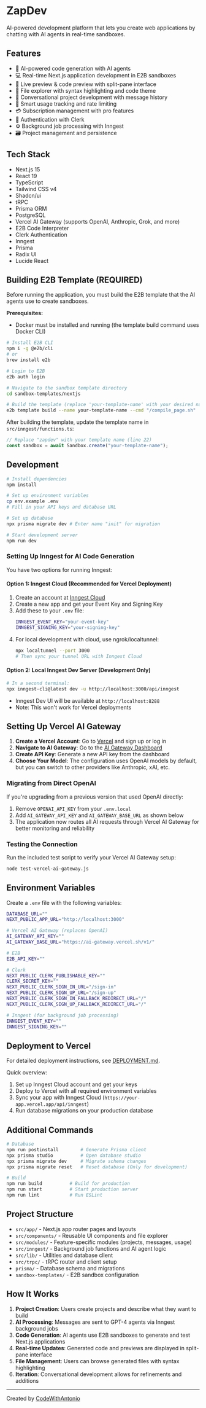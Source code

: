 # ZapDev

AI-powered development platform that lets you create web applications by chatting with AI agents in real-time sandboxes.

## Features

- 🤖 AI-powered code generation with AI agents
- 💻 Real-time Next.js application development in E2B sandboxes
- 🔄 Live preview & code preview with split-pane interface
- 📁 File explorer with syntax highlighting and code theme
- 💬 Conversational project development with message history
- 🎯 Smart usage tracking and rate limiting
- 💳 Subscription management with pro features
- 🔐 Authentication with Clerk
- ⚙️ Background job processing with Inngest
- 🗃️ Project management and persistence

## Tech Stack

- Next.js 15
- React 19
- TypeScript
- Tailwind CSS v4
- Shadcn/ui
- tRPC
- Prisma ORM
- PostgreSQL
- Vercel AI Gateway (supports OpenAI, Anthropic, Grok, and more)
- E2B Code Interpreter
- Clerk Authentication
- Inngest
- Prisma
- Radix UI
- Lucide React

## Building E2B Template (REQUIRED)

Before running the application, you must build the E2B template that the AI agents use to create sandboxes.

**Prerequisites:**
- Docker must be installed and running (the template build command uses Docker CLI)

```bash
# Install E2B CLI
npm i -g @e2b/cli
# or
brew install e2b

# Login to E2B
e2b auth login

# Navigate to the sandbox template directory
cd sandbox-templates/nextjs

# Build the template (replace 'your-template-name' with your desired name)
e2b template build --name your-template-name --cmd "/compile_page.sh"
```

After building the template, update the template name in `src/inngest/functions.ts`:

```typescript
// Replace "zapdev" with your template name (line 22)
const sandbox = await Sandbox.create("your-template-name");
```

## Development

```bash
# Install dependencies
npm install

# Set up environment variables
cp env.example .env
# Fill in your API keys and database URL

# Set up database
npx prisma migrate dev # Enter name "init" for migration

# Start development server
npm run dev
```

### Setting Up Inngest for AI Code Generation

You have two options for running Inngest:

#### Option 1: Inngest Cloud (Recommended for Vercel Deployment)
1. Create an account at [Inngest Cloud](https://app.inngest.com)
2. Create a new app and get your Event Key and Signing Key
3. Add these to your `.env` file:
   ```bash
   INNGEST_EVENT_KEY="your-event-key"
   INNGEST_SIGNING_KEY="your-signing-key"
   ```
4. For local development with cloud, use ngrok/localtunnel:
   ```bash
   npx localtunnel --port 3000
   # Then sync your tunnel URL with Inngest Cloud
   ```

#### Option 2: Local Inngest Dev Server (Development Only)
```bash
# In a second terminal:
npx inngest-cli@latest dev -u http://localhost:3000/api/inngest
```
- Inngest Dev UI will be available at `http://localhost:8288`
- Note: This won't work for Vercel deployments

## Setting Up Vercel AI Gateway

1. **Create a Vercel Account**: Go to [Vercel](https://vercel.com) and sign up or log in
2. **Navigate to AI Gateway**: Go to the [AI Gateway Dashboard](https://vercel.com/dashboard/ai-gateway)
3. **Create API Key**: Generate a new API key from the dashboard
4. **Choose Your Model**: The configuration uses OpenAI models by default, but you can switch to other providers like Anthropic, xAI, etc.

### Migrating from Direct OpenAI

If you're upgrading from a previous version that used OpenAI directly:
1. Remove `OPENAI_API_KEY` from your `.env.local`
2. Add `AI_GATEWAY_API_KEY` and `AI_GATEWAY_BASE_URL` as shown below
3. The application now routes all AI requests through Vercel AI Gateway for better monitoring and reliability

### Testing the Connection

Run the included test script to verify your Vercel AI Gateway setup:
```bash
node test-vercel-ai-gateway.js
```

## Environment Variables

Create a `.env` file with the following variables:

```bash
DATABASE_URL=""
NEXT_PUBLIC_APP_URL="http://localhost:3000"

# Vercel AI Gateway (replaces OpenAI)
AI_GATEWAY_API_KEY=""
AI_GATEWAY_BASE_URL="https://ai-gateway.vercel.sh/v1/"

# E2B
E2B_API_KEY=""

# Clerk
NEXT_PUBLIC_CLERK_PUBLISHABLE_KEY=""
CLERK_SECRET_KEY=""
NEXT_PUBLIC_CLERK_SIGN_IN_URL="/sign-in"
NEXT_PUBLIC_CLERK_SIGN_UP_URL="/sign-up"
NEXT_PUBLIC_CLERK_SIGN_IN_FALLBACK_REDIRECT_URL="/"
NEXT_PUBLIC_CLERK_SIGN_UP_FALLBACK_REDIRECT_URL="/"

# Inngest (for background job processing)
INNGEST_EVENT_KEY=""
INNGEST_SIGNING_KEY=""
```

## Deployment to Vercel

For detailed deployment instructions, see [DEPLOYMENT.md](./DEPLOYMENT.md).

Quick overview:
1. Set up Inngest Cloud account and get your keys
2. Deploy to Vercel with all required environment variables
3. Sync your app with Inngest Cloud (`https://your-app.vercel.app/api/inngest`)
4. Run database migrations on your production database

## Additional Commands

```bash
# Database
npm run postinstall        # Generate Prisma client
npx prisma studio          # Open database studio
npx prisma migrate dev     # Migrate schema changes
npx prisma migrate reset   # Reset database (Only for development)

# Build
npm run build          # Build for production
npm run start          # Start production server
npm run lint           # Run ESLint
```

## Project Structure

- `src/app/` - Next.js app router pages and layouts
- `src/components/` - Reusable UI components and file explorer
- `src/modules/` - Feature-specific modules (projects, messages, usage)
- `src/inngest/` - Background job functions and AI agent logic
- `src/lib/` - Utilities and database client
- `src/trpc/` - tRPC router and client setup
- `prisma/` - Database schema and migrations
- `sandbox-templates/` - E2B sandbox configuration

## How It Works

1. **Project Creation**: Users create projects and describe what they want to build
2. **AI Processing**: Messages are sent to GPT-4 agents via Inngest background jobs
3. **Code Generation**: AI agents use E2B sandboxes to generate and test Next.js applications
4. **Real-time Updates**: Generated code and previews are displayed in split-pane interface
5. **File Management**: Users can browse generated files with syntax highlighting
6. **Iteration**: Conversational development allows for refinements and additions

---

Created by [CodeWithAntonio](https://codewithantonio.com)

